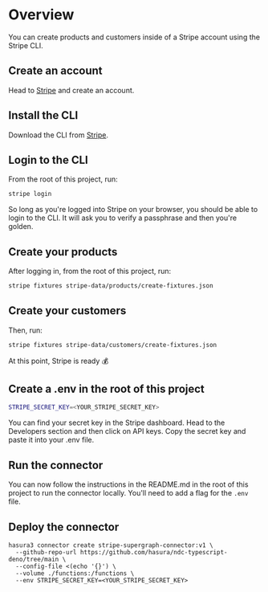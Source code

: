 # Overview

You can create products and customers inside of a Stripe account using the Stripe CLI.

## Create an account

Head to [Stripe](https://stripe.com) and create an account.

## Install the CLI

Download the CLI from [Stripe](https://stripe.com/docs/stripe-cli#install).

## Login to the CLI

From the root of this project, run:

```bash
stripe login
```

So long as you're logged into Stripe on your browser, you should be able to login to the CLI. It will ask you to verify
a passphrase and then you're golden.

## Create your products

After logging in, from the root of this project, run:

```bash
stripe fixtures stripe-data/products/create-fixtures.json
```

## Create your customers

Then, run:

```bash
stripe fixtures stripe-data/customers/create-fixtures.json
```

At this point, Stripe is ready 💰

## Create a .env in the root of this project

```bash
STRIPE_SECRET_KEY=<YOUR_STRIPE_SECRET_KEY>
```

You can find your secret key in the Stripe dashboard. Head to the Developers section and then click on API keys. Copy
the secret key and paste it into your .env file.

## Run the connector

You can now follow the instructions in the README.md in the root of this project to run the connector locally. You'll
need to add a flag for the `.env` file.

## Deploy the connector

```
hasura3 connector create stripe-supergraph-connector:v1 \
  --github-repo-url https://github.com/hasura/ndc-typescript-deno/tree/main \
  --config-file <(echo '{}') \
  --volume ./functions:/functions \
  --env STRIPE_SECRET_KEY=<YOUR_STRIPE_SECRET_KEY>
```
